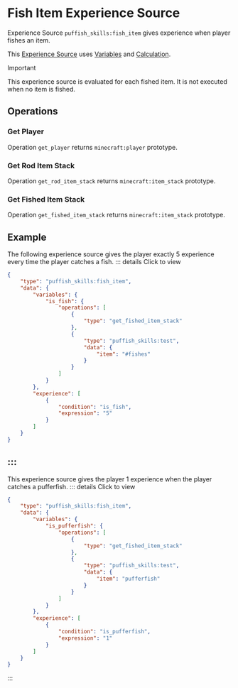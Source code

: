 # Fish Item Experience Source

Experience Source `puffish_skills:fish_item` gives experience when player fishes an item.

This [Experience Source](/creators/configuration/experience-sources/experience-source) uses [Variables](/creators/configuration/calculations/variables) and [Calculation](/creators/configuration/calculations/calculation).

> [!IMPORTANT]
> This experience source is evaluated for each fished item. It is not executed when no item is fished.

## Operations

### Get Player

Operation `get_player` returns `minecraft:player` prototype.

### Get Rod Item Stack

Operation `get_rod_item_stack` returns `minecraft:item_stack` prototype.

### Get Fished Item Stack

Operation `get_fished_item_stack` returns `minecraft:item_stack` prototype.


## Example

The following experience source gives the player exactly 5 experience every time the player catches a fish.
::: details Click to view
```json
{
	"type": "puffish_skills:fish_item",
	"data": {
		"variables": {
			"is_fish": {
				"operations": [
					{
						"type": "get_fished_item_stack"
					},
					{
						"type": "puffish_skills:test",
						"data": {
							"item": "#fishes"
						}
					}
				]
			}
		},
		"experience": [
			{
				"condition": "is_fish",
				"expression": "5"
			}
		]
	}
}
```
:::
---
This experience source gives the player 1 experience when the player catches a pufferfish.
::: details Click to view
```json
{
	"type": "puffish_skills:fish_item",
	"data": {
		"variables": {
			"is_pufferfish": {
				"operations": [
					{
						"type": "get_fished_item_stack"
					},
					{
						"type": "puffish_skills:test",
						"data": {
							"item": "pufferfish"
						}
					}
				]
			}
		},
		"experience": [
			{
				"condition": "is_pufferfish",
				"expression": "1"
			}
		]
	}
}
```
:::